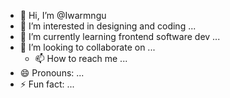 - 👋 Hi, I’m @Iwarmngu
- 👀 I’m interested in designing and coding ...
- 🌱 I’m currently learning frontend software dev ...
- 💞️ I’m looking to collaborate on ...
  - 📫 How to reach me  ...
- 😄 Pronouns: ...
- ⚡ Fun fact: ...

<!---
Iwarmngu/Iwarmngu is a ✨ special ✨ repository because its `README.md` (this file) appears on your GitHub profile.
You can click the Preview link to take a look at your changes.
--->
